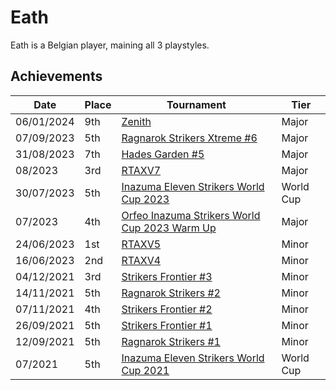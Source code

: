 # Eath

Eath is a Belgian player, maining all 3 playstyles.

## Achievements

|Date|Place|Tournament|Tier|
|-|-|-|-|
| 06/01/2024 | 9th | [Zenith](../../tournaments/misc/zenith.md) | Major |
| 07/09/2023 | 5th | [Ragnarok Strikers Xtreme #6](../../tournaments/ragna/ragnax6.md) | Major |
| 31/08/2023 | 7th | [Hades Garden #5](../../tournaments/hg/hg5.md) | Major |
| 08/2023 | 3rd | [RTAXV7](../../tournaments/rtaxv/rtaxv7.md) | Major |
| 30/07/2023 | 5th | [Inazuma Eleven Strikers World Cup 2023](../../tournaments/worldcup23.md) | World Cup |
| 07/2023 | 4th | [Orfeo Inazuma Strikers World Cup 2023 Warm Up](../../tournaments/misc/orfeowc.md) | Major |
| 24/06/2023 | 1st | [RTAXV5](../../tournaments/rtaxv/rtaxv5.md) | Minor |
| 16/06/2023 | 2nd | [RTAXV4](../../tournaments/rtaxv/rtaxv4.md) | Minor |
| 04/12/2021 | 3rd | [Strikers Frontier #3](../../tournaments/sf/sf3.md) | Minor |
| 14/11/2021 | 5th | [Ragnarok Strikers #2](../../tournaments/ragna/ragna2.md) | Minor |
| 07/11/2021 | 4th | [Strikers Frontier #2](../../tournaments/sf/sf2.md) | Minor |
| 26/09/2021 | 5th | [Strikers Frontier #1](../../tournaments/sf/sf1.md) | Minor |
| 12/09/2021 | 5th | [Ragnarok Strikers #1](../../tournaments/ragna/ragna1.md) | Minor |
| 07/2021 | 5th | [Inazuma Eleven Strikers World Cup 2021](../../tournaments/worldcup21.md) | World Cup |

